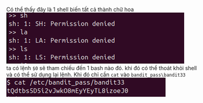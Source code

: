 Có thể thấy đây là 1 shell biến tất cả thành chữ hoa\
![](image/33.1.png)\
ta có lệnh `$0` sẽ tham chiếu đến 1 bash nào đó. khi đó có thể thoát khỏi shell và có thể sử dụng lại lệnh. Khi đó chỉ cần `cat` vào `bandit_pass\bandit33`\
![alt text](image/33.2.png)